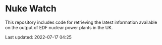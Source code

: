 # Nuke Watch

This repository includes code for retrieving the latest information available on the output of EDF nuclear power plants in the UK.

Last updated: 2022-07-17 04:25